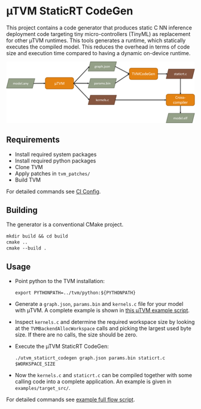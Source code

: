 # µTVM StaticRT CodeGen

This project contains a code generator that produces static C NN inference deployment code targeting tiny micro-controllers (TinyML) as replacement for other µTVM runtimes. This tools generates a runtime, which statically executes the compiled model.  This reduces the overhead in terms of code size and execution time compared to having a dynamic on-device runtime.

![Tool flow](doc/flow.png)


## Requirements

- Install required system packages
- Install required python packages
- Clone TVM
- Apply patches in `tvm_patches/`
- Build TVM

For detailed commands see [CI Config](.github/workflows/ci.yml).

## Building

The generator is a conventional CMake project.

    mkdir build && cd build
    cmake ..
    cmake --build .

## Usage

- Point python to the TVM installation:

      export PYTHONPATH=../tvm/python:${PYTHONPATH}

- Generate a `graph.json`, `params.bin` and `kernels.c` file for your model with µTVM. A complete example is shown in [this µTVM example script](examples/utvm_gen_graph_and_params.py).

- Inspect `kernels.c` and determine the required workspace size by looking at the `TVMBackendAllocWorkspace` calls and picking the largest used byte size. If there are no calls, the size should be zero.

- Execute the µTVM StaticRT CodeGen:

      ./utvm_staticrt_codegen graph.json params.bin staticrt.c $WORKSPACE_SIZE

- Now the `kernels.c` and `staticrt.c` can be compiled together with some calling code into a complete application. An example is given in `examples/target_src/`.

For detailed commands see [example full flow script](examples/run_flow.sh).
